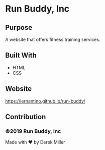 # Run Buddy, Inc

## Purpose
A website that offers fitness training services. 

## Built With
* HTML
* CSS

## Website
https://lernantino.github.io/run-buddy/

## Contribution
### ©️2019 Run Buddy, Inc 
Made with ❤️ by Derek Miller